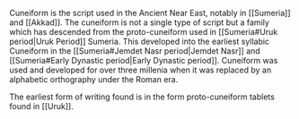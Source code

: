 Cuneiform is the script used in the Ancient Near East, notably in [[Sumeria]] and [[Akkad]]. The cuneiform is not a single type of script but a family which has descended from the proto-cuneiform used in [[Sumeria#Uruk period|Uruk Period]] Sumeria. This developed into the earliest syllabic Cuneiform in the [[Sumeria#Jemdet Nasr period|Jemdet Nasr]] and [[Sumeria#Early Dynastic period|Early Dynastic period]]. Cuneiform was used and developed for over three millenia when it was replaced by an alphabetic orthography under the Roman era.

The earliest form of writing found is in the form proto-cuneiform tablets found in [[Uruk]].
